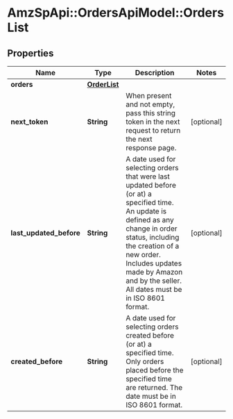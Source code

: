 # AmzSpApi::OrdersApiModel::OrdersList

## Properties
Name | Type | Description | Notes
------------ | ------------- | ------------- | -------------
**orders** | [**OrderList**](OrderList.md) |  | 
**next_token** | **String** | When present and not empty, pass this string token in the next request to return the next response page. | [optional] 
**last_updated_before** | **String** | A date used for selecting orders that were last updated before (or at) a specified time. An update is defined as any change in order status, including the creation of a new order. Includes updates made by Amazon and by the seller. All dates must be in ISO 8601 format. | [optional] 
**created_before** | **String** | A date used for selecting orders created before (or at) a specified time. Only orders placed before the specified time are returned. The date must be in ISO 8601 format. | [optional] 


